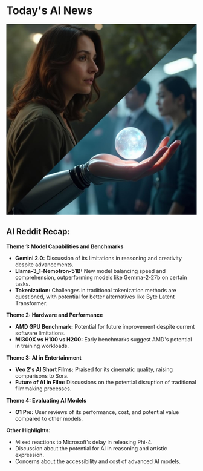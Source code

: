 
# Today's AI News

![Todays Image](pictures/20241224_101407.png)

## AI Reddit Recap:

**Theme 1: Model Capabilities and Benchmarks**

- **Gemini 2.0:** Discussion of its limitations in reasoning and creativity despite advancements.
- **Llama-3_1-Nemotron-51B:** New model balancing speed and comprehension, outperforming models like Gemma-2-27b on certain tasks.
- **Tokenization:** Challenges in traditional tokenization methods are questioned, with potential for better alternatives like Byte Latent Transformer.

**Theme 2: Hardware and Performance**

- **AMD GPU Benchmark:** Potential for future improvement despite current software limitations.
- **MI300X vs H100 vs H200:** Early benchmarks suggest AMD's potential in training workloads.

**Theme 3: AI in Entertainment**

- **Veo 2's AI Short Films:** Praised for its cinematic quality, raising comparisons to Sora.
- **Future of AI in Film:** Discussions on the potential disruption of traditional filmmaking processes.

**Theme 4: Evaluating AI Models**

- **O1 Pro:** User reviews of its performance, cost, and potential value compared to other models.


**Other Highlights:**

- Mixed reactions to Microsoft's delay in releasing Phi-4.
- Discussion about the potential for AI in reasoning and artistic expression.
- Concerns about the accessibility and cost of advanced AI models.
